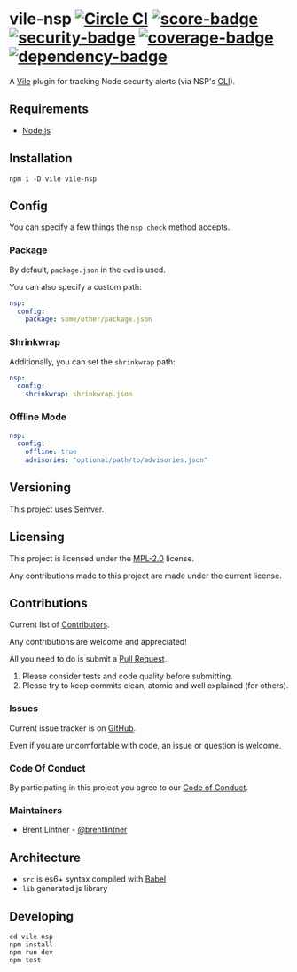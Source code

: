 # vile-nsp [![Circle CI](https://circleci.com/gh/forthright/vile-nsp.svg?style=shield&circle-token=8b1bfab08e46fdf239dbb4a57d2b317d38516fe5)](https://circleci.com/gh/forthright/vile-nsp) [![score-badge](https://vile.io/api/v0/projects/vile-nsp/badges/score?token=USryyHar5xQs7cBjNUdZ)](https://vile.io/~brentlintner/vile-nsp) [![security-badge](https://vile.io/api/v0/projects/vile-nsp/badges/security?token=USryyHar5xQs7cBjNUdZ)](https://vile.io/~brentlintner/vile-nsp) [![coverage-badge](https://vile.io/api/v0/projects/vile-nsp/badges/coverage?token=USryyHar5xQs7cBjNUdZ)](https://vile.io/~brentlintner/vile-nsp) [![dependency-badge](https://vile.io/api/v0/projects/vile-nsp/badges/dependency?token=USryyHar5xQs7cBjNUdZ)](https://vile.io/~brentlintner/vile-nsp)

A [Vile](https://vile.io) plugin for tracking Node security alerts (via NSP's [CLI](https://github.com/nodesecurity/nsp)).

## Requirements

- [Node.js](http://nodejs.org)

## Installation

    npm i -D vile vile-nsp

## Config

You can specify a few things the `nsp check` method accepts.

### Package

By default, `package.json` in the `cwd` is used.

You can also specify a custom path:

```yaml
nsp:
  config:
    package: some/other/package.json
```

### Shrinkwrap

Additionally, you can set the `shrinkwrap` path:

```yaml
nsp:
  config:
    shrinkwrap: shrinkwrap.json
```

### Offline Mode

```yaml
nsp:
  config:
    offline: true
    advisories: "optional/path/to/advisories.json"
```

## Versioning

This project uses [Semver](http://semver.org).

## Licensing

This project is licensed under the [MPL-2.0](LICENSE) license.

Any contributions made to this project are made under the current license.

## Contributions

Current list of [Contributors](https://github.com/forthright/vile-nsp/graphs/contributors).

Any contributions are welcome and appreciated!

All you need to do is submit a [Pull Request](https://github.com/forthright/vile-nsp/pulls).

1. Please consider tests and code quality before submitting.
2. Please try to keep commits clean, atomic and well explained (for others).

### Issues

Current issue tracker is on [GitHub](https://github.com/forthright/vile-nsp/issues).

Even if you are uncomfortable with code, an issue or question is welcome.

### Code Of Conduct

By participating in this project you agree to our [Code of Conduct](CODE_OF_CONDUCT.md).

### Maintainers

- Brent Lintner - [@brentlintner](http://github.com/brentlintner)

## Architecture

- `src` is es6+ syntax compiled with [Babel](https://babeljs.io)
- `lib` generated js library

## Developing

    cd vile-nsp
    npm install
    npm run dev
    npm test
